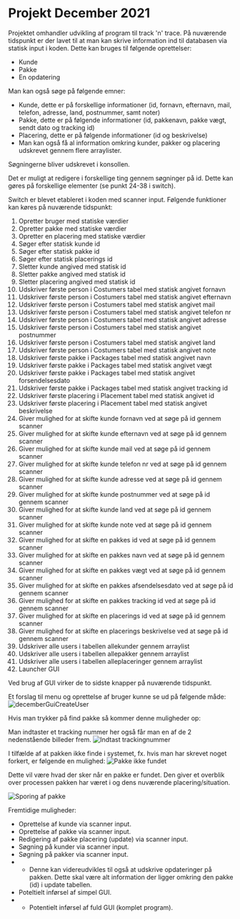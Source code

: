 # Projekt December 2021

Projektet omhandler udvikling af program til track 'n' trace.
På nuværende tidspunkt er der lavet til at man kan skrive information ind til databasen via statisk input i koden.
Dette kan bruges til følgende oprettelser:
- Kunde
- Pakke
- En opdatering

Man kan også søge på følgende emner:
- Kunde, dette er på forskellige informationer (id, fornavn, efternavn, mail, telefon, adresse, land, postnummer, samt noter)
- Pakke, dette er på følgende informationer (id, pakkenavn, pakke vægt, sendt dato og tracking id)
- Placering, dette er på følgende informationer (id og beskrivelse)
- Man kan også få al information omkring kunder, pakker og placering udskrevet gennem flere arraylister.

Søgningerne bliver udskrevet i konsollen.

Det er muligt at redigere i forskellige ting gennem søgninger på id.
Dette kan gøres på forskellige elementer (se punkt 24-38 i switch).

Switch er blevet etableret i koden med scanner input.
Følgende funktioner kan køres på nuværende tidspunkt:
1. Opretter bruger med statiske værdier
2. Opretter pakke med statiske værdier
3. Opretter en placering med statiske værdier
4. Søger efter statisk kunde id
5. Søger efter statisk pakke id
6. Søger efter statisk placerings id
7. Sletter kunde angived med statisk id
8. Sletter pakke angived med statisk id
9. Sletter placering angived med statisk id
10. Udskriver første person i Costumers tabel med statisk angivet fornavn
11. Udskriver første person i Costumers tabel med statisk angivet efternavn
12. Udskriver første person i Costumers tabel med statisk angivet mail
13. Udskriver første person i Costumers tabel med statisk angivet telefon nr
14. Udskriver første person i Costumers tabel med statisk angivet adresse
15. Udskriver første person i Costumers tabel med statisk angivet postnummer
16. Udskriver første person i Costumers tabel med statisk angivet land
17. Udskriver første person i Costumers tabel med statisk angivet note
18. Udskriver første pakke i Packages tabel med statisk angivet navn
19. Udskriver første pakke i Packages tabel med statisk angivet vægt
20. Udskriver første pakke i Packages tabel med statisk angivet forsendelsesdato
21. Udskriver første pakke i Packages tabel med statisk angivet tracking id
22. Udskriver første placering i Placement tabel med statisk angivet id
23. Udskriver første placering i Placement tabel med statisk angivet beskrivelse
24. Giver mulighed for at skifte kunde fornavn ved at søge på id gennem scanner
25. Giver mulighed for at skifte kunde efternavn ved at søge på id gennem scanner
26. Giver mulighed for at skifte kunde mail ved at søge på id gennem scanner
27. Giver mulighed for at skifte kunde telefon nr ved at søge på id gennem scanner
28. Giver mulighed for at skifte kunde adresse ved at søge på id gennem scanner
29. Giver mulighed for at skifte kunde postnummer ved at søge på id gennem scanner
30. Giver mulighed for at skifte kunde land ved at søge på id gennem scanner
31. Giver mulighed for at skifte kunde note ved at søge på id gennem scanner
32. Giver mulighed for at skifte en pakkes id ved at søge på id gennem scanner
33. Giver mulighed for at skifte en pakkes navn ved at søge på id gennem scanner
34. Giver mulighed for at skifte en pakkes vægt ved at søge på id gennem scanner
35. Giver mulighed for at skifte en pakkes afsendelsesdato ved at søge på id gennem scanner
36. Giver mulighed for at skifte en pakkes tracking id ved at søge på id gennem scanner
37. Giver mulighed for at skifte en placerings id ved at søge på id gennem scanner
38. Giver mulighed for at skifte en placerings beskrivelse ved at søge på id gennem scanner
39. Udskriver alle users i tabellen allekunder gennem arraylist
40. Udskriver alle users i tabellen allepakker gennem arraylist
41. Udskriver alle users i tabellen alleplaceringer gennem arraylist
42. Launcher GUI

Ved brug af GUI virker de to sidste knapper på nuværende tidspunkt.

Et forslag til menu og oprettelse af bruger kunne se ud på følgende måde:
![decemberGuiCreateUser](https://user-images.githubusercontent.com/89969218/146743427-81b006e0-dce5-48de-bfb7-652e46fcdebe.PNG)

Hvis man trykker på find pakke så kommer denne muligheder op:

Man indtaster et tracking nummer her også får man en af de 2 nedenstående billeder frem.
![Indtast trackingnummer](https://user-images.githubusercontent.com/89455430/146743609-d357dfab-6c94-450b-b0c6-de3faa336a2c.PNG)

I tilfælde af at pakken ikke finde i systemet, fx. hvis man har skrevet noget forkert, er følgende en mulighed:
![Pakke ikke fundet](https://user-images.githubusercontent.com/89455430/146743623-9594d15e-5faa-40d5-9067-0629382ef115.PNG)

Dette vil være hvad der sker når en pakke er fundet. Den giver et overblik over processen pakken har været i og dens nuværende placering/situation.

![Sporing af pakke](https://user-images.githubusercontent.com/89455430/146743631-5f9ce715-c873-4891-89c8-5f545f478c70.PNG)


Fremtidige muligheder:
- Oprettelse af kunde via scanner input.
- Oprettelse af pakke via scanner input.
- Redigering af pakke placering (update) via scanner input.
- Søgning på kunder via scanner input.
- Søgning på pakker via scanner input.
- - Denne kan videreudvikles til også at udskrive opdateringer på pakken. Dette skal være alt information der ligger omkring den pakke (id) i update tabellen.
- Poteltielt inførsel af simpel GUI.
- - Potentielt inførsel af fuld GUI (komplet program).

